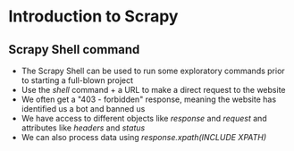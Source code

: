 # Introduction to Scrapy
## Scrapy Shell command
- The Scrapy Shell can be used to run some exploratory commands prior to starting a full-blown project
- Use the _shell_ command + a URL to make a direct request to the website
- We often get a "403 - forbidden" response, meaning the website has identified us a bot and banned us
- We have access to different objects like _response_ and _request_ and attributes like _headers_ and _status_
- We can also process data using _response.xpath(INCLUDE XPATH)_
